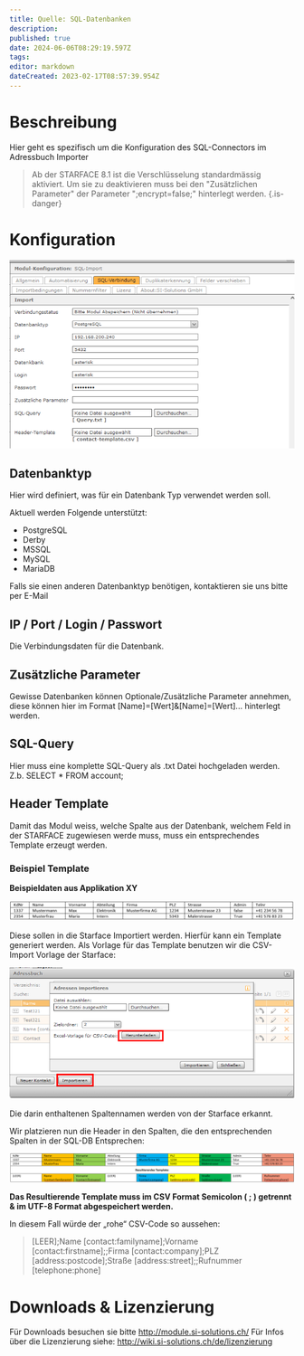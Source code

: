 ```yaml
---
title: Quelle: SQL-Datenbanken
description: 
published: true
date: 2024-06-06T08:29:19.597Z
tags: 
editor: markdown
dateCreated: 2023-02-17T08:57:39.954Z
---
```


# Beschreibung

Hier geht es spezifisch um die Konfiguration des SQL-Connectors im Adressbuch Importer

> Ab der STARFACE 8.1 ist die Verschlüsselung standardmässig aktiviert. Um sie zu deaktivieren muss bei den "Zusätzlichen Parameter" der Parameter ";encrypt=false;" hinterlegt werden.
{.is-danger}


# Konfiguration

![sql-config.png](/uploads/adressbuch-importer-sql/sql-config.png)

## Datenbanktyp
Hier wird definiert, was für ein Datenbank Typ verwendet werden soll.

Aktuell werden Folgende unterstützt:

- PostgreSQL
- Derby
- MSSQL
- MySQL
- MariaDB

Falls sie einen anderen Datenbanktyp benötigen, kontaktieren sie uns bitte per E-Mail

## IP / Port / Login / Passwort
Die Verbindungsdaten für die Datenbank.

## Zusätzliche Parameter
Gewisse Datenbanken können Optionale/Zusätzliche Parameter annehmen, diese können hier im Format \[Name\]=\[Wert\]&\[Name\]=\[Wert\]... hinterlegt werden.

## SQL-Query
Hier muss eine komplette SQL-Query als .txt Datei hochgeladen werden.
Z.b. SELECT * FROM account;

## Header Template
Damit das Modul weiss, welche Spalte aus der Datenbank, welchem Feld in der STARFACE zugewiesen werde muss, muss ein entsprechendes Template erzeugt werden.

### Beispiel Template

**Beispieldaten aus Applikation XY**

![Vorlageappxy](/uploads/adressbuch-importer/vorlageappxy.png "Vorlageappxy")

Diese sollen in die Starface Importiert werden. Hierfür kann ein Template generiert werden.
Als Vorlage für das Template benutzen wir die CSV-Import Vorlage der Starface:

![Template](/uploads/adressbuch-importer/template.png "Template")

Die darin enthaltenen Spaltennamen werden von der Starface erkannt.

Wir platzieren nun die Header in den Spalten, die den entsprechenden Spalten in der SQL-DB Entsprechen:

![Vorlageresult](/uploads/adressbuch-importer/vorlageresult.png "Vorlageresult")

**Das Resultierende Template muss im CSV Format Semicolon ( ; ) getrennt & im UTF-8 Format abgespeichert werden.**

In diesem Fall würde der „rohe“ CSV-Code so aussehen:

> [LEER];Name [contact:familyname];Vorname [contact:firstname];;Firma [contact:company];PLZ [address:postcode];Straße [address:street];;Rufnummer [telephone:phone]


# Downloads & Lizenzierung
Für Downloads besuchen sie bitte http://module.si-solutions.ch/
Für Infos über die Lizenzierung siehe: http://wiki.si-solutions.ch/de/lizenzierung
